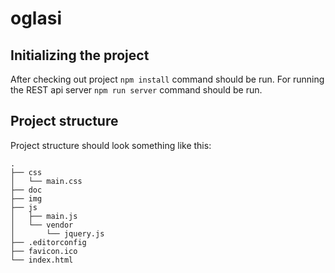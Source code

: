 # oglasi

## Initializing the project
After checking out project `npm install` command should be run. For running the REST api server `npm run server` command should be run.

## Project structure

Project structure should look something like this:

```
.
├── css
│   └── main.css
├── doc
├── img
├── js
│   ├── main.js
│   └── vendor
│       └── jquery.js
├── .editorconfig
├── favicon.ico
└── index.html
```
